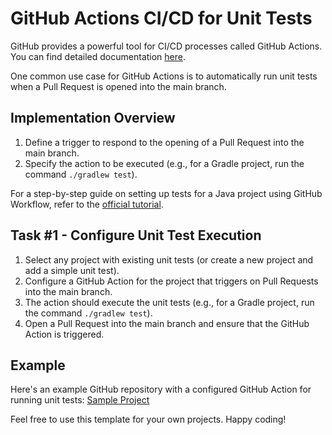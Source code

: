 # GitHub Actions CI/CD for Unit Tests

GitHub provides a powerful tool for CI/CD processes called GitHub Actions. You can find detailed documentation 
[here](https://github.com/features/actions).

One common use case for GitHub Actions is to automatically run unit tests when a Pull Request is opened into the main 
branch.

## Implementation Overview

1. Define a trigger to respond to the opening of a Pull Request into the main branch.
2. Specify the action to be executed (e.g., for a Gradle project, run the command `./gradlew test`).

For a step-by-step guide on setting up tests for a Java project using GitHub Workflow, refer to the 
[official tutorial](https://docs.github.com/en/actions/automating-builds-and-tests/building-and-testing-java-with-gradle).

## Task #1 - Configure Unit Test Execution

1. Select any project with existing unit tests (or create a new project and add a simple unit test).
2. Configure a GitHub Action for the project that triggers on Pull Requests into the main branch.
3. The action should execute the unit tests (e.g., for a Gradle project, run the command `./gradlew test`).
4. Open a Pull Request into the main branch and ensure that the GitHub Action is triggered.

## Example

Here's an example GitHub repository with a configured GitHub Action for running unit tests: 
[Sample Project](https://github.com/example/sample-project)

Feel free to use this template for your own projects. Happy coding!